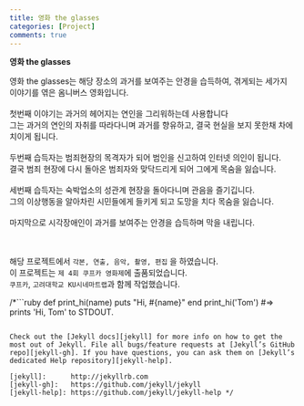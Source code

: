 ```yaml
---
title: 영화 the glasses
categories: [Project]
comments: true
---
```

<b>영화 the glasses</b><br>

영화 the glasses는 해당 장소의 과거를 보여주는 안경을 습득하여, 겪게되는 세가지 이야기를 엮은 옴니버스 영화입니다.<br><br>
첫번째 이야기는 과거의 헤어지는 연인을 그리워하는데 사용합니다<br>
그는 과거의 연인의 자취를 따라다니며 과거를 향유하고, 결국 현실을 보지 못한채 차에치이게 됩니다.<br><br>
두번째 습득자는 범죄현장의 목격자가 되어 범인을 신고하여 인터넷 의인이 됩니다.<br>
결국 범죄 현장에 다시 돌아온 범죄자와 맞닥드리게 되어 그에게 목숨을 잃습니다.<br><br>
세번째 습득자는 숙박업소의 성관계 현장을 돌아다니며 관음을 즐기깁니다.<br>
그의 이상행동을 알아차린 시민들에게 들키게 되고 도망을 치다 목숨을 잃습니다.<br><br>
마지막으로 시각장애인이 과거를 보여주는 안경을 습득하며 막을 내립니다. <br><br><br>




해당 프로젝트에서 `각본, 연출, 음악, 촬영, 편집` 을 하였습니다.<br>
이 프로젝트는 `제 4회 쿠프카 영화제`에 출품되었습니다.<br>
`쿠프카`, `고려대학교 KU시네마트랩`과 함께 작업했습니다.<br>
 
/*```ruby
def print_hi(name)
  puts "Hi, #{name}"
end
print_hi('Tom')
#=> prints 'Hi, Tom' to STDOUT.
```

Check out the [Jekyll docs][jekyll] for more info on how to get the most out of Jekyll. File all bugs/feature requests at [Jekyll’s GitHub repo][jekyll-gh]. If you have questions, you can ask them on [Jekyll’s dedicated Help repository][jekyll-help].

[jekyll]:      http://jekyllrb.com
[jekyll-gh]:   https://github.com/jekyll/jekyll
[jekyll-help]: https://github.com/jekyll/jekyll-help */
